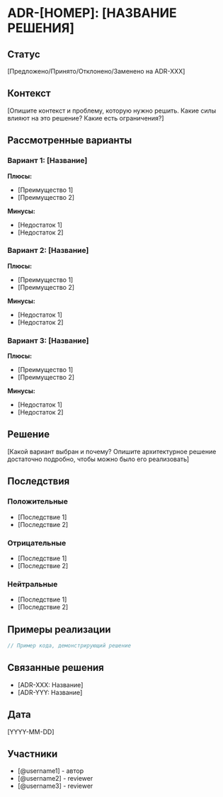 # ADR-[НОМЕР]: [НАЗВАНИЕ РЕШЕНИЯ]

## Статус
[Предложено/Принято/Отклонено/Заменено на ADR-XXX]

## Контекст
[Опишите контекст и проблему, которую нужно решить. Какие силы влияют на это решение? Какие есть ограничения?]

## Рассмотренные варианты

### Вариант 1: [Название]
**Плюсы:**
- [Преимущество 1]
- [Преимущество 2]

**Минусы:**
- [Недостаток 1]
- [Недостаток 2]

### Вариант 2: [Название]
**Плюсы:**
- [Преимущество 1]
- [Преимущество 2]

**Минусы:**
- [Недостаток 1]
- [Недостаток 2]

### Вариант 3: [Название]
**Плюсы:**
- [Преимущество 1]
- [Преимущество 2]

**Минусы:**
- [Недостаток 1]
- [Недостаток 2]

## Решение
[Какой вариант выбран и почему? Опишите архитектурное решение достаточно подробно, чтобы можно было его реализовать]

## Последствия

### Положительные
- [Последствие 1]
- [Последствие 2]

### Отрицательные
- [Последствие 1]
- [Последствие 2]

### Нейтральные
- [Последствие 1]
- [Последствие 2]

## Примеры реализации

```typescript
// Пример кода, демонстрирующий решение
```

## Связанные решения
- [ADR-XXX: Название]
- [ADR-YYY: Название]

## Дата
[YYYY-MM-DD]

## Участники
- [@username1] - автор
- [@username2] - reviewer
- [@username3] - reviewer